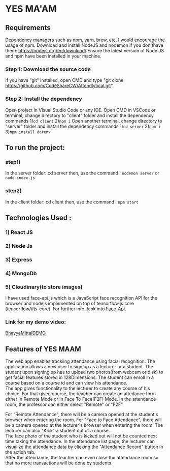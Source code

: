# YES MA'AM 

## Requirements
Dependency managers such as npm, yarn, brew, etc.
I would encourage the usage of npm.
Download and install NodeJS and nodemon if you don'thave them: https://nodejs.org/en/download/
Ensure the latest version of Node JS and npm have been installed in your machine.

### Step 1: Download the source code
If you have "git" installed, open CMD and type "git clone https://github.com/CodeShareCW/Attendlytical.git".
### Step 2: Install the dependency
Open project in Visual Studio Code or any IDE.
Open CMD in VSCode or terminal, change directory to "client" folder and install the dependency 
commands 
1)`cd client`
2)`npm i`
Open another terminal, change directory to "server" folder and install the dependency 
commands 
1)`cd server` 
2)`npm i`
3)`npm install dotenv`

## To run the project:
### step1)
In the server folder: cd server
then, use the command : `nodemon server` or `node index.js`

### step2)
In the client folder: cd client
then, use the command : `npm start`

## Technologies Used : 
### 1) React JS
### 2) Node Js
### 3) Express
### 4) MongoDb
### 5) Cloudinary(to store images)

I have used face-api.js which is a JavaScript face recognition API for the browser and nodejs implemented on top of tensorflow.js core (tensorflow/tfjs-core).
For further info, look into
[Face-Api](https://github.com/justadudewhohacks/face-api.js/).

### Link for my demo video:
[BhavyaMittalDEMO](https://drive.google.com/file/d/1sRZLriNq9k7xJf6kF1h5mUwfqoL1WZXv/view?usp=sharing)

## Features of YES MAAM
The web app enables trackiing attendance using facial recognition. The application allows a new user to sign up as a lecturer or a student. The student upon signing up has to upload two photos(from webcam or disk) to get facial features stored in 128Dimensions. 
The student can enroll in a course based on a course id and can view his attendance. <br>The app gives functionality to the lecturer to create any course of his choice. For that given course, the teacher can create an attedance form either in Remote Mode or 
in Face To Face(F2F) Mode. In the attendance room, the professor can either  select "Remote" or "F2F"<br>

For "Remote Attendance", there will be a camera opened at the student's browser when entering the room. 
For "Face to Face Attendance", there will be a camera opened at the lecturer's browser when entering the room.
The lecturer can also "Kick" a student out of a course.<br>
The face photo of the student who is kicked out will not be counted next time taking the attendance.
In the attendance list page, the lecturer can visualize the attendance data by clicking the "Attendance Record" button in the action tab.<br>
After the attendance, the teacher can even close the attendance room so that no more transactions will be done by students.





